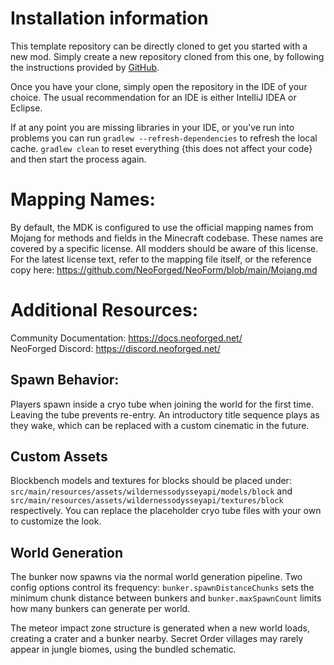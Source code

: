 
Installation information
=======

This template repository can be directly cloned to get you started with a new
mod. Simply create a new repository cloned from this one, by following the
instructions provided by [GitHub](https://docs.github.com/en/repositories/creating-and-managing-repositories/creating-a-repository-from-a-template).

Once you have your clone, simply open the repository in the IDE of your choice. The usual recommendation for an IDE is either IntelliJ IDEA or Eclipse.

If at any point you are missing libraries in your IDE, or you've run into problems you can
run `gradlew --refresh-dependencies` to refresh the local cache. `gradlew clean` to reset everything 
{this does not affect your code} and then start the process again.

Mapping Names:
============
By default, the MDK is configured to use the official mapping names from Mojang for methods and fields 
in the Minecraft codebase. These names are covered by a specific license. All modders should be aware of this
license. For the latest license text, refer to the mapping file itself, or the reference copy here:
https://github.com/NeoForged/NeoForm/blob/main/Mojang.md

Additional Resources: 
==========
Community Documentation: https://docs.neoforged.net/  
NeoForged Discord: https://discord.neoforged.net/

Spawn Behavior:
----------
Players spawn inside a cryo tube when joining the world for the first time. Leaving the tube prevents re-entry.
An introductory title sequence plays as they wake, which can be replaced with a custom cinematic in the future.

Custom Assets
-------------
Blockbench models and textures for blocks should be placed under:
`src/main/resources/assets/wildernessodysseyapi/models/block` and `src/main/resources/assets/wildernessodysseyapi/textures/block` respectively.
You can replace the placeholder cryo tube files with your own to customize the look.

World Generation
----------------
The bunker now spawns via the normal world generation pipeline. Two config options
control its frequency:
`bunker.spawnDistanceChunks` sets the minimum chunk distance between bunkers and
`bunker.maxSpawnCount` limits how many bunkers can generate per world.

The meteor impact zone structure is generated when a new world loads, creating a crater and a bunker nearby.
Secret Order villages may rarely appear in jungle biomes, using the bundled schematic.

